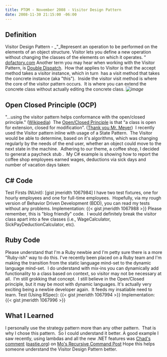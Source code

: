 ```yaml
---
title: PTOM - November 2008 - Visitor Design Pattern
date: 2008-11-30 21:15:00 -06:00
---
```


## Definition

Visitor Design Pattern - _"_Represent an operation to be performed on the elements of an object structure. Visitor lets you define a new operation without changing the classes of the elements on which it operates. " [dofactory.com](http://dofactory.com/Patterns/PatternVisitor.aspx) Another term you may hear when working with the Visitor Pattern, is [Double Dispatch](http://en.wikipedia.org/wiki/Double_dispatch).  How that applies to Visitor is that the accept method takes a visitor instance, which in turn  has a visit method that takes the concrete instance (aka "this").  Inside the visitor visit method is where the core of the visitor pattern occurs.  It is where you can extend the concrete class without actually editing the concrete class. _![image](//lostechies.com/jasonmeridth/files/2011/03/image_thumb.png)_

## Open Closed Principle (OCP)

"...using the visitor pattern helps conformance with the open/closed principle." ([Wikipedia](http://en.wikipedia.org/wiki/Visitor_pattern))  The [Open/Closed Principle](/blogs/joe_ocampo/archive/2008/03/21/ptom-the-open-closed-principle.aspx) is that "a class is open for extension, closed for modification". ([Thank you Mr. Meyer](http://en.wikipedia.org/wiki/Open_Closed_Principle))  I recently used the Visitor pattern inline with usage of a State Pattern.  The Visitor would be able to determine, based on it's algorithms, which was changing regularly by the needs of the end user, whether an object could move to the next state in the machine.  Adhering to our theme, a coffee shop, I decided to generat a paycheck stub .  My C# example is showing how to report the coffee shop employees earned wages, deductions via sick days and number of vacation days taken:

## C# Code

Test Firsts (NUnit): [gist jmeridth 1067984] I have two test fixtures, one for hourly employees and one for full-time employees.  Hopefully, via my rough version of Behavior Driven Development (BDD), you can read my tests without any problems. Implementation: {{< gist jmeridth 1067988 >}} Please remember, this is "blog friendly" code.  I would definitely break the visitor class apart into a few classes (i.e., WageCalculator, SickPayDeductionCalculator, etc).

## Ruby Code

Please understand that I'm a Ruby newbie and I'm petty sure there is a more "Ruby-ish" way to do this. I've recently been placed on a Ruby team and I'm making the transition from the static language mind-set to the dynamic language mind-set.  I do understand with mix-ins you can dynamically add functionality to a class based on context, so visitor may not be necessary at all.  I'm still grokking that concept.  I still believe in the Open/Closed principle, but it may be moot with dynamic languages. It's actually very exciting being a newbie developer again.  It feeds my insatiable need to learn. Test (Using RSpec): {{< gist jmeridth 1067994 >}} Implementation: {{< gist jmeridth 1067996 >}}

## What I Learned

I personally use the strategy pattern more than any other pattern.  That is why I chose this pattern.  So I could understand it better. A good example I saw recently, using lambdas and all the new .NET features was [Chad's comment](http://mokhan.ca/blog/CommentView,guid,0480cc5f-54e4-452f-b0d5-661f0a8289d7.aspx#commentstart) ([pastie.org](http://pastie.org/245770)) on [Mo's Recursive Command Post](http://mokhan.ca/blog/2008/08/01/Recursive+Command.aspx) Hope this helps someone understand the Visitor Design Pattern better.
